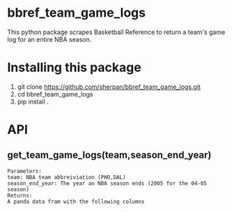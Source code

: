# bbref_team_game_logs
This python package scrapes Basketball Reference to return a team's game log for an entire NBA season. 

# Installing this package 
1. git clone https://github.com/sherpan/bbref_team_game_logs.git
2. cd bbref_team_game_logs
3. pip install . 

# API
  ## get_team_game_logs(team,season_end_year)
    Parameters:
    team: NBA team abbreiviation (PHO,DAL)
    season_end_year: The year an NBA season ends (2005 for the 04-05 season)
    Returns:
    A panda data fram with the following columns 
